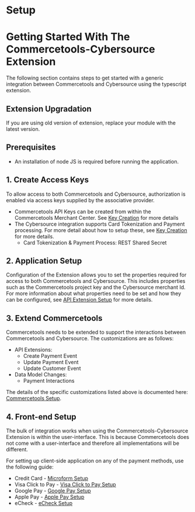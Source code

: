 # Setup

# Getting Started With The Commercetools-Cybersource Extension

The following section contains steps to get started with a generic integration between Commercetools and Cybersource using the typescript extension.

## Extension Upgradation

If you are using old version of extension, replace your module with the latest version.

## Prerequisites

- An installation of node JS is required before running the application.

## 1. Create Access Keys

To allow access to both Commercetools and Cybersource, authorization is enabled via access keys supplied by the associative provider.

- Commercetools API Keys can be created from within the Commercetools
  Merchant Center. See [Key Creation](Key-Creation.md#commercetools) for
  more details
- The Cybersource integration supports Card Tokenization and Payment processing. For more detail
  about how to setup these, see [Key Creation](Key-Creation.md#cybersource) for more details.
  - Card Tokenization & Payment Process: REST Shared Secret



## 2. Application Setup

Configuration of the Extension allows you to set the properties required for access to both Commercetools and Cybersource. This includes properties such as the Commercetools project key and the Cybersource merchant Id. For more information about what properties need to be set and how they can be configured, see [API Extension Setup](API-Extension-Setup.md#configuration) for more details.



## 3. Extend Commercetools

Commercetools needs to be extended to support the interactions between
Commercetools and Cybersource. The customizations are as follows:

- API Extensions:
  - Create Payment Event
  - Update Payment Event
  - Update Customer Event
- Data Model Changes:
  - Payment Interactions

The details of the specific customizations listed above is documented here: [Commercetools Setup](Commercetools-Setup.md#api-extension-setup).



## 4. Front-end Setup

The bulk of integration works when using the Commercetools-Cybersource Extension is within the user-interface. This is because Commercetools does not come with a user-interface and therefore all implementations will be different.

For setting up client-side application on any of the payment methods, use the following guide:
- Credit Card - [Microform Setup](Microform-Setup.md)
- Visa Click to Pay - [Visa Click to Pay Setup](Visa-ClicktoPay-Setup.md)
- Google Pay - [Google Pay Setup](GooglePay-Setup.md)
- Apple Pay - [Apple Pay Setup](ApplePay-Setup.md)
- eCheck - [eCheck Setup](eCheck-Setup.md)

